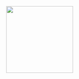 <img height="180em" src="https://github-readme-stats.vercel.app/api?username=dorukersoy47&show_icons=true&hide_border=true&&count_private=true&include_all_commits=true" />
